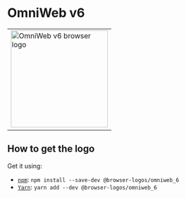 OmniWeb v6
==========

<!-- markdownlint-disable line-length no-inline-html -->
<table>
    <tr height=230>
        <td>
            <a href="https://github.com/alrra/browser-logos/tree/8fab53c2544fe45642f4b330f21c426a07c63367/src/archive/omniweb_6">
                <img width=220 src="https://raw.githubusercontent.com/alrra/browser-logos/8fab53c2544fe45642f4b330f21c426a07c63367/src/archive/omniweb_6/omniweb_6_512x512.png" alt="OmniWeb v6 browser logo">
            </a>
        </td>
    </tr>
</table>
<!-- markdownlint-enable line-length no-inline-html -->

How to get the logo
-------------------

Get it using:

* [`npm`][npm]: `npm install --save-dev @browser-logos/omniweb_6`
* [`Yarn`][yarn]: `yarn add --dev @browser-logos/omniweb_6`

<!-- Link labels: -->

[npm]: https://www.npmjs.com/
[yarn]: https://yarnpkg.com/
